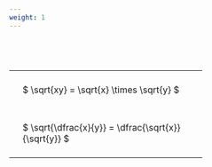 ```yaml
---
weight: 1
---
```


#  
<br>
<style type="text/css">
#T_f5195 th.col_heading {
  text-align: left;
  font-size: 1em;
}
#T_f5195 td {
  text-align: left;
  font-size: 1em;
  padding: 1.5em;
}
#T_f5195_row0_col0, #T_f5195_row1_col0 {
  width: 300px;
  white-space: pre-wrap;
}
</style>
<table id="T_f5195">
  <thead>
  </thead>
  <tbody>
    <tr>
      <td id="T_f5195_row0_col0" class="data row0 col0" >$ \sqrt{xy} = \sqrt{x} \times \sqrt{y} $</td>
    </tr>
    <tr>
      <td id="T_f5195_row1_col0" class="data row1 col0" >$ \sqrt{\dfrac{x}{y}} = \dfrac{\sqrt{x}}{\sqrt{y}} $</td>
    </tr>
  </tbody>
</table>
